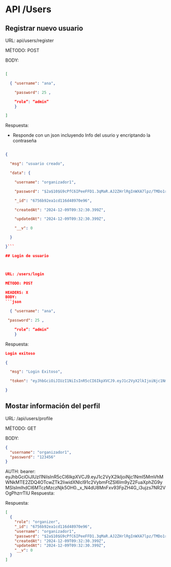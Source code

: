 # API /Users

## Registrar nuevo usuario

URL: api/users/register

MÉTODO: POST

BODY:

```json

[

  { "username": "ana",

    "password": 25 ,

    “role”: “admin”
    }

]

```

Respuesta:

- Responde con un json incluyendo Info del usurio y encriptando la contraseña

````json

{

  "msg": "usuario creado",

  "data": {

    "username": "organizador1",

    "password": "$2a$10$G9cPfC6IPeeFFD1.3qMaR.AJ2ZHrlRgInWXA7lpz/TMDo1rB1J3y6",

    "_id": "6756b92ea1cd116d48970e96",

    "createdAt": "2024-12-09T09:32:30.399Z",

    "updatedAt": "2024-12-09T09:32:30.399Z",

    "__v": 0

  }

}```

## Login de usuario



URL: /users/login

MÉTODO: POST

HEADERS: X
BODY:
```json

  { "username": "ana",

 "password": 25 ,

    “role”: “admin”
    }

````

Respuesta:

```json
Login exitoso

{

  "msg": "Login Exitoso",

  "token": "eyJhbGciOiJIUzI1NiIsInR5cCI6IkpXVCJ9.eyJ1c2VyX2lkIjoiNjc1NmI5MmVhMWNkMTE2ZDQ4OTcwZTk2IiwidXNlcl91c2VybmFtZSI6Im9yZ2FuaXphZG9yMSIsImlhdCI6MTczMzczNjk5OH0._x_N4dU8MnFxv93FpZH4G_i3ujzs7NR2VOgPhzrrTIU"

}
```

## Mostar información del perfil

URL: /api/users/profile

MÉTODO: GET

BODY:

```json
{
  "username": "organizador1",
  "password": "123456"
}
```

AUTH: bearer:
eyJhbGciOiJIUzI1NiIsInR5cCI6IkpXVCJ9.eyJ1c2VyX2lkIjoiNjc1NmI5MmVhMWNkMTE2ZDQ4OTcwZTk2IiwidXNlcl91c2VybmFtZSI6Im9yZ2FuaXphZG9yMSIsImlhdCI6MTczMzczNjk5OH0.\_x_N4dU8MnFxv93FpZH4G_i3ujzs7NR2VOgPhzrrTIU
Respuesta:

Respuesta:

```json
[
  {
    "role": "organizer",
    "_id": "6756b92ea1cd116d48970e96",
    "username": "organizador1",
    "password": "$2a$10$G9cPfC6IPeeFFD1.3qMaR.AJ2ZHrlRgInWXA7lpz/TMDo1rB1J3y6",
    "createdAt": "2024-12-09T09:32:30.399Z",
    "updatedAt": "2024-12-09T09:32:30.399Z",
    "__v": 0
  }
]
```
